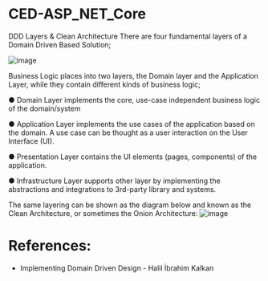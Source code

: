 # CED-ASP_NET_Core

DDD Layers & Clean Architecture
There are four fundamental layers of a Domain Driven Based Solution;

![image](https://user-images.githubusercontent.com/91002362/225193607-4002ccaf-8d84-454d-bbe6-67d4e1ff57cf.png)

Business Logic places into two layers, the Domain layer and
the Application Layer, while they contain different kinds of
business logic;

● Domain Layer implements the core, use-case
independent business logic of the domain/system

● Application Layer implements the use cases of the
application based on the domain. A use case can be
thought as a user interaction on the User Interface (UI).

● Presentation Layer contains the UI elements (pages,
components) of the application.

● Infrastructure Layer supports other layer by
implementing the abstractions and integrations to
3rd-party library and systems.

The same layering can be shown as the diagram below and
known as the Clean Architecture, or sometimes the Onion
Architecture:
![image](https://user-images.githubusercontent.com/91002362/225193758-1be5bd9f-b955-4b81-bc53-93e77018c23b.png)

# References:
- Implementing Domain Driven Design - Halil İbrahim Kalkan
